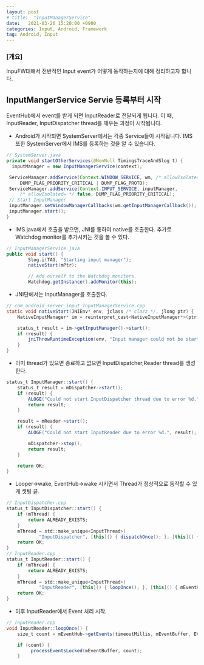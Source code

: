 ```yaml
---
layout: post
# title:  "InputManagerService"
date:   2021-03-26 15:20:00 +0900
categories: Input, Android, Framework
tag: Android, Input
---
```


### [개요]

InpuFW대해서 전반적인 Input event가 어떻게 동작하는지에 대해 정리하고자 합니다.

## InputMangerService Servie 등록부터 시작

EventHub에서 event를 받게 되면 InputReader로 전달되게 됩니다.
이 때, InputReader, InputDispatcher thread를 깨우는 과정이 시작됩니다.

* Android가 시작되면 SystemServer에서는 각종 Service들이 시작됩니다.
IMS 또한 SystemServer에서 IMS를 등록하는 것을 알 수 있습니다.

```java
// SystemServer.java
private void startOtherServices(@NonNull TimingsTraceAndSlog t) {
  inputManager = new InputManagerService(context);

 ServiceManager.addService(Context.WINDOW_SERVICE, wm, /* allowIsolated= */ false,
     DUMP_FLAG_PRIORITY_CRITICAL | DUMP_FLAG_PROTO);
 ServiceManager.addService(Context.INPUT_SERVICE, inputManager,
     /* allowIsolated= */ false, DUMP_FLAG_PRIORITY_CRITICAL);
 // Start InputManager
 inputManager.setWindowManagerCallbacks(wm.getInputManagerCallback());
 inputManager.start();
}
```
* IMS.java에서 호출을 받으면, JNI를 통하여 native를 호출한다.
    추가로 Watchdog monitor를 추가시키는 것을 볼 수 있다.

```java
// InputManagerService.java
public void start() {
        Slog.i(TAG, "Starting input manager");
        nativeStart(mPtr);

        // Add ourself to the Watchdog monitors.
        Watchdog.getInstance().addMonitor(this);
```
* JNI단에서는 InputManager를 호출한다.

```java
// com_android_server_input_InputManagerService.cpp
static void nativeStart(JNIEnv* env, jclass /* clazz */, jlong ptr) {
    NativeInputManager* im = reinterpret_cast<NativeInputManager*>(ptr);

    status_t result = im->getInputManager()->start();
    if (result) {
        jniThrowRuntimeException(env, "Input manager could not be started.");
    }
}
```
* 이미 thread가 있으면 종료하고 없으면 InputDispatcher,Reader thread를 생성한다.

```java
status_t InputManager::start() {
    status_t result = mDispatcher->start();
    if (result) {
        ALOGE("Could not start InputDispatcher thread due to error %d.", result);
        return result;
    }

    result = mReader->start();
    if (result) {
        ALOGE("Could not start InputReader due to error %d.", result);

        mDispatcher->stop();
        return result;
    }

    return OK;
}
```
* Looper->wake, EventHub->wake 시키면서 Thread가 정상적으로 동작할 수 있게 셋팅 끝.

```java
// InputDispatcher.cpp
status_t InputDispatcher::start() {
    if (mThread) {
        return ALREADY_EXISTS;
    }
    mThread = std::make_unique<InputThread>(
            "InputDispatcher", [this]() { dispatchOnce(); }, [this]() { mLooper->wake(); });
    return OK;
}
// InputReader.cpp
status_t InputReader::start() {
    if (mThread) {
        return ALREADY_EXISTS;
    }
    mThread = std::make_unique<InputThread>(
            "InputReader", [this]() { loopOnce(); }, [this]() { mEventHub->wake(); });
    return OK;
}
```
* 이후 InputReader에서 Event 처리 시작.

```java
// InputReader.cpp
void InputReader::loopOnce() {
    size_t count = mEventHub->getEvents(timeoutMillis, mEventBuffer, EVENT_BUFFER_SIZE);

    if (count) {
         processEventsLocked(mEventBuffer, count);
    }
```



